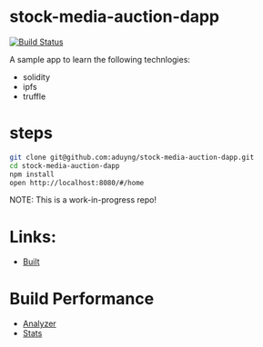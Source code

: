 # stock-media-auction-dapp
[![Build Status](https://travis-ci.org/aduyng/stock-media-auction-dapp.svg?branch=master)](https://travis-ci.org/aduyng/stock-media-auction-dapp)

A sample app to learn the following technlogies:
* solidity
* ipfs
* truffle

# steps
```bash
git clone git@github.com:aduyng/stock-media-auction-dapp.git
cd stock-media-auction-dapp
npm install
open http://localhost:8080/#/home
```

NOTE: This is a work-in-progress repo!

# Links:
* [Built](./build/#/home)

# Build Performance
* [Analyzer](./performance/analyzer.html)
* [Stats](./performance/analyzer.html)
